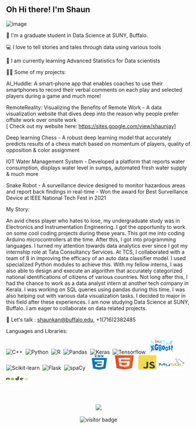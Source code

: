 ## Oh Hi there! I'm Shaun
![image](https://github.com/shaunthom/shaunthom/assets/134566032/cb0f0084-3179-4e60-aafb-f1bbfa5ef85a)
 

🌅 I'm a graduate student in Data Science at SUNY, Buffalo. 

💻 I love to tell stories and tales through data using various tools

🌱 I am currently learning Advanced Statistics for Data scientists

👨‍💻 Some of my projects:

AI_Huddle: A smart-phone app that enables coaches to use their smartphones to record their verbal comments on each play and selected players during a game and much more!

RemoteReality: Visualizing the Benefits of Remote Work - A data visualization website that dives deep into the reason why people prefer offsite work over onsite work
<br>[ Check out my website here: https://sites.google.com/view/shaunjay]

Deep learning Chess - A robust deep learning model that accurately predicts results of a chess match based on momentum of players, quality of opposition & color assignment

IOT Water Management System - Developed a platform that reports water consumption, displays water level in sumps, automated fresh water supply & much more

Snake Robot - A surveillance device designed to monitor hazardous areas and report back findings in real-time - Won the award for Best Surveillance Device at IEEE National Tech Fest in 2021 

My Story:

An avid chess player who hates to lose, my undergraduate study was in Electronics and Instrumentation Engineering. 
I got the opportunity to work on some cool coding projects during these years. This got me into coding Arduino
microcontrollers at the time. After this, I got into programming languages. I turned my attention towards 
data analytics ever since I got my internship role at Tata Consultancy Services. At TCS, I collaborated 
with a team of 8 in improving the efficacy of an auto data classifier model. I used specialized Python modules
to achieve this. With my fellow interns, I was also able to design and execute an algorithm that accurately
categorized national identifications of citizens of various countries. Not long after this, I had the 
chance to work as a data analyst intern at another tech company in Kerala. I was working on SQL queries
using pandas during this time. I was also helping out with various data visualization tasks. I decided
to major in this field after these experiences. I am now studying Data Science at SUNY, Buffalo.
I am eager to collaborate on data related projects. 

🍵 Let's talk : shaunkan@buffalo.edu, +1(716)2382485

Languages and Libraries:

<div>
  <img src="https://upload.wikimedia.org/wikipedia/commons/thumb/1/18/ISO_C%2B%2B_Logo.svg/800px-ISO_C%2B%2B_Logo.svg.png" title="C++" alt="C++" width="70" height="40"/>&nbsp;
  <img src="https://www.python.org/static/community_logos/python-logo.png" title="Python" alt="Python" width="70" height="40"/>&nbsp;
  <img src="https://www.r-project.org/Rlogo.png" title="R" alt="R" width="70" height="40"/>&nbsp;
  <img src="https://pandas.pydata.org/docs/_static/pandas.svg" title="Pandas" alt="Pandas" width="70" height="40"/>&nbsp;
  <img src="https://upload.wikimedia.org/wikipedia/commons/thumb/a/ae/Keras_logo.svg/180px-Keras_logo.svg.png" title="Keras" alt="Keras" width="70" height="40"/>&nbsp;
  <img src="https://camo.githubusercontent.com/313249387e86ff7259027269646a2e27fa91746bd2e2df63869f38133fed74d5/68747470733a2f2f696d672e736869656c64732e696f2f62616467652f2d54656e736f72666c6f772d626c61636b3f6c6f676f3d74656e736f72666c6f77267374796c653d736f6369616c" title="Tensorflow" alt="Tensorflow" width="70" height="40"/>&nbsp;
  <img src="https://raw.githubusercontent.com/dmlc/dmlc.github.io/master/img/logo-m/xgboost.png" title="XGBoost" alt="XGBoost" width="70" height="40"/>&nbsp;
  <img src="https://scikit-learn.org/stable/_static/scikit-learn-logo-small.png" title="Scikit-learn" alt="Scikit-learn" width="70" height="40"/>&nbsp;
  <img src="https://flask.palletsprojects.com/en/2.3.x/_images/flask-horizontal.png" title="Flask" alt="Flask" width="70" height="40"/>&nbsp;
  <img src="https://spacy.io/_next/static/media/spacy-tailored-pipelines_wide.40a24484.png"  title="spaCy" alt="spaCy" width="80" height="40"/>&nbsp;
  <img src="https://github.com/devicons/devicon/blob/master/icons/css3/css3-plain-wordmark.svg"  title="CSS3" alt="CSS" width="60" height="40"/>&nbsp;
  <img src="https://github.com/devicons/devicon/blob/master/icons/html5/html5-original.svg" title="HTML5" alt="HTML" width="60" height="40"/>&nbsp;
  <img src="https://github.com/devicons/devicon/blob/master/icons/javascript/javascript-original.svg" title="JavaScript" alt="JavaScript" width="50" height="40"/>&nbsp;
  <img src="https://github.com/devicons/devicon/blob/master/icons/mysql/mysql-original-wordmark.svg" title="MySQL"  alt="MySQL" width="70" height="40"/>&nbsp;
  <img src="https://github.com/devicons/devicon/blob/master/icons/nodejs/nodejs-original-wordmark.svg" title="NodeJS" alt="NodeJS" width="60" height="40"/>&nbsp;
</div>

<br>
<br>

<p align="center"><img src="https://github-readme-stats.vercel.app/api/top-langs/?username=shaunthom&hide=jupyter%20notebook&theme=dark" width="375"></p>

<p align="center"><img src="https://komarev.com/ghpvc/?username=shaunthom" alt="visitor badge"/></p>
